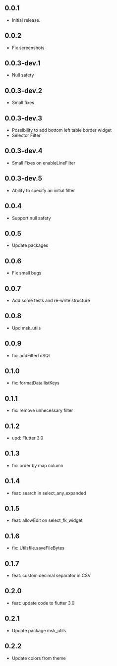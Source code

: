 ## 0.0.1

* Initial release.

## 0.0.2

* Fix screenshots

## 0.0.3-dev.1

* Null safety

## 0.0.3-dev.2

* Small fixes

## 0.0.3-dev.3

* Possibility to add bottom left table border widget
* Selector Filter

## 0.0.3-dev.4

* Small Fixes on enableLineFilter

## 0.0.3-dev.5

* Ability to specify an initial filter

## 0.0.4

* Support null safety

## 0.0.5

* Update packages

## 0.0.6

* Fix small bugs

## 0.0.7

* Add some tests and re-write structure

## 0.0.8

* Upd msk_utils


## 0.0.9

* fix: addFilterToSQL

## 0.1.0

* fix: formatData listKeys

## 0.1.1

* fix: remove unnecessary filter

## 0.1.2

* upd: Flutter 3.0

## 0.1.3

* fix: order by map column

## 0.1.4

* feat: search in select_any_expanded

## 0.1.5

* feat: allowEdit on select_fk_widget


## 0.1.6

* fix: Utilsfile.saveFileBytes

## 0.1.7
* feat: custom decimal separator in CSV

## 0.2.0
* feat: update code to flutter 3.0

## 0.2.1
* Update package msk_utils 


## 0.2.2
* Update colors from theme 

